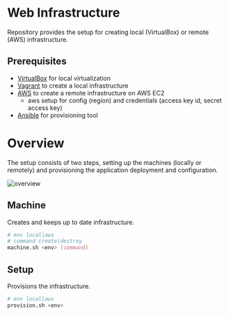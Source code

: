 # Web Infrastructure

Repository provides the setup for creating local (VirtualBox) or remote (AWS) infrastructure.

## Prerequisites

* [VirtualBox](https://www.virtualbox.org/) for local virtualization
* [Vagrant](https://www.vagrantup.com/) to create a local infrastructure
* [AWS](https://console.aws.amazon.com/console/home?region=us-east-1) to create a remote infrastructure on AWS EC2
  * aws setup for config (region) and credentials (access key id, secret access key)
* [Ansible](https://www.ansible.com/) for provisioning tool
  
# Overview
The setup consists of two steps, setting up the machines (locally or remotely) and provisioning the application
deployment and configuration.

![overview](https://raw.github.com/peregin/my-little-infra/master/doc/infra.png "infra")

## Machine
Creates and keeps up to date infrastructure.
```bash
# env local|aws
# command create|destroy
machine.sh <env> [command]
```

## Setup
Provisions the infrastructure.
```bash
# env local|aws
provision.sh <env>
```



